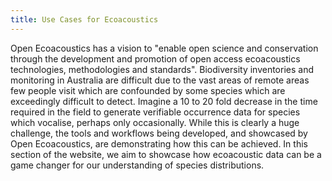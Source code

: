 ```yaml
---
title: Use Cases for Ecoacoustics
---
```


Open Ecoacoustics has a vision to "enable open science and conservation through
the development and promotion of open access ecoacoustics technologies,
methodologies and standards".  Biodiversity inventories and monitoring in
Australia are difficult due to the vast areas of remote areas few people visit
which are confounded by some species which are exceedingly difficult to detect.
Imagine a 10 to 20 fold decrease in the time required in the field to generate
verifiable occurrence data for species which vocalise, perhaps only
occasionally. While this is clearly a huge challenge, the tools and workflows
being developed, and showcased by Open Ecoacoustics, are demonstrating how this
can be achieved. In this section of the website, we aim to showcase how
ecoacoustic data can be a game changer for our understanding of species
distributions.
